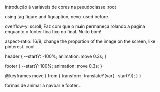 introdução á variáveis de cores na pseudoclasse :root

using tag figure and figcaption, never used before.

overflow-y: scroll; Faz com que o main permaneça
rolando a pagina enquanto o footer fica fixo no final. Muito bom!

aspect-ratio: 16/9, change the proportion of the image on the screen, like pinterest. cool.

header {
  --startY: -100%;
  animation: move 0.3s;
}

footer {
  --startY: 100%;
  animation: move 0.3s;
}

@keyframes move {
  from {
    transform: translateY(var(--startY));
  }
}

formas de animar a navbar e footer...